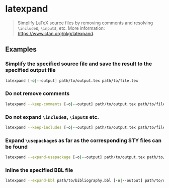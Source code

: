 # latexpand

> Simplify LaTeX source files by removing comments and resolving `\include`s, `\input`s, etc. More information: <https://www.ctan.org/pkg/latexpand>.

## Examples

### Simplify the specified source file and save the result to the specified output file

```bash
latexpand [-o|--output] path/to/output.tex path/to/file.tex
```

### Do not remove comments

```bash
latexpand --keep-comments [-o|--output] path/to/output.tex path/to/file.tex
```

### Do not expand `\include`s, `\input`s etc.

```bash
latexpand --keep-includes [-o|--output] path/to/output.tex path/to/file.tex
```

### Expand `\usepackage`s as far as the corresponding STY files can be found

```bash
latexpand --expand-usepackage [-o|--output] path/to/output.tex path/to/file.tex
```

### Inline the specified BBL file

```bash
latexpand --expand-bbl path/to/bibliography.bbl [-o|--output] path/to/output.tex path/to/file.tex
```
